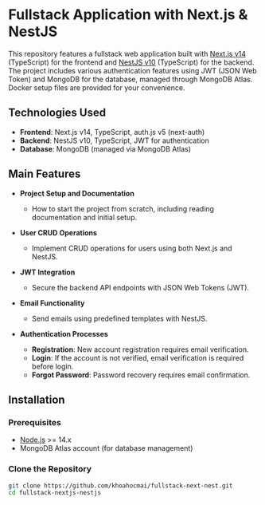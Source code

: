 # Fullstack Application with Next.js & NestJS

This repository features a fullstack web application built with [Next.js v14](https://nextjs.org/) (TypeScript) for the frontend and [NestJS v10](https://nestjs.com/) (TypeScript) for the backend. The project includes various authentication features using JWT (JSON Web Token) and MongoDB for the database, managed through MongoDB Atlas. Docker setup files are provided for your convenience.

## Technologies Used

- **Frontend**: Next.js v14, TypeScript, auth.js v5 (next-auth)
- **Backend**: NestJS v10, TypeScript, JWT for authentication
- **Database**: MongoDB (managed via MongoDB Atlas)

## Main Features

- **Project Setup and Documentation**

  - How to start the project from scratch, including reading documentation and initial setup.

- **User CRUD Operations**

  - Implement CRUD operations for users using both Next.js and NestJS.

- **JWT Integration**

  - Secure the backend API endpoints with JSON Web Tokens (JWT).

- **Email Functionality**

  - Send emails using predefined templates with NestJS.

- **Authentication Processes**
  - **Registration**: New account registration requires email verification.
  - **Login**: If the account is not verified, email verification is required before login.
  - **Forgot Password**: Password recovery requires email confirmation.

## Installation

### Prerequisites

- [Node.js](https://nodejs.org/) >= 14.x
- MongoDB Atlas account (for database management)

### Clone the Repository

```bash
git clone https://github.com/khoahocmai/fullstack-next-nest.git
cd fullstack-nextjs-nestjs
```
